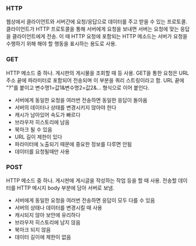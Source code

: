 ### HTTP  

웹상에서 클라이언트와 서버간에 요청/응답으로 데이터를 주고 받을 수 있는 프로토콜.
클라이언트가 HTTP 프로토콜을 통해 서버에게 요청을 보내면 서버는 요청에 맞는 응답을 클라이언트에게 전송. 이 때 HTTP 요청에 포함되는 HTTP 메소드는 서버가 요청을 수행하기 위해 해야 할 행동을 표시하는 용도로 사용. 

### GET  

HTTP 메소드 중 하나.
게시판의 게시물을 조회할 때 등 사용.
GET을 통한 요청은 URL 주소 끝에 파라미터로 포함되어 전송되며 이 부분을 쿼리 스트링이라고 함.
URL 끝에 "?"를 붙이고 변수명1=값1&변수명2=값2&... 형식으로 이어 붙인다.
- 서버에게 동일한 요청을 여러번 전송하면 동일한 응답이 돌아옴
- 서버의 데이터나 상태를 변경시키지 않아야 한다
- 캐시가 남아있어 속도가 빠르다
- 브라우저 히스토리에 남음
- 북마크 될 수 있음
- URL 길이 제한이 있다
- 파라미터에 노출되기 때문에 중요한 정보를 다루면 안됨
- 데이터를 요청될때만 사용

### POST  

HTTP 메소드 중 하나.
게시판에 게시글을 작성하는 작업 등을 할 때 사용.
전송할 데이터를 HTTP 메시지 body 부분에 담아 서버로 보냄.
- 서버에게 동일한 요청을 여러번 전송하면 응답이 모두 다를 수 있음
- 서버의 상태나 데이터를 변경시킬 때 사용
- 캐시되지 않아 보안에 유리하다
- 브라우저 히스토리에 남지 않음
- 북마크 되지 않음
- 데이터 길이에 제한이 없음
